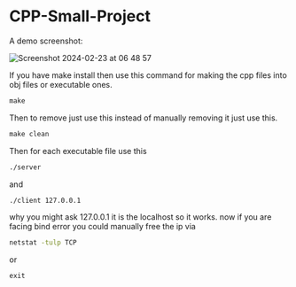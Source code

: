 # CPP-Small-Project

A demo screenshot:

![Screenshot 2024-02-23 at 06 48 57](https://github.com/Miku-the-best/CPP-Small-Project/assets/144621806/e89faf1e-eff7-4fa1-a78c-37e6990bff62)


If you have make install then use this command for making the cpp files into obj files or executable ones.
```cmd
make
```
Then to remove just use this instead of manually removing it just use this.
```cmd
make clean
```
Then for each executable file use this
```cmd
./server
```
and
```cmd
./client 127.0.0.1
```
why you might ask 127.0.0.1 it is the localhost so it works. now if you are facing bind error you could manually free the ip via 
```cmd
netstat -tulp TCP
```
or
```terminal
exit
```
